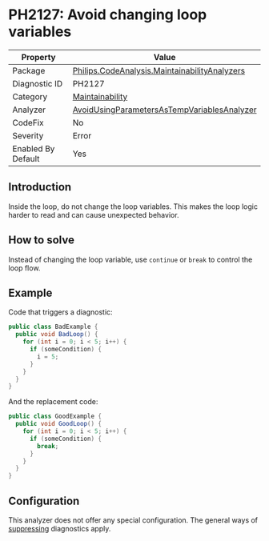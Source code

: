 # PH2127: Avoid changing loop variables

| Property | Value  |
|--|--|
| Package | [Philips.CodeAnalysis.MaintainabilityAnalyzers](https://www.nuget.org/packages/Philips.CodeAnalysis.MaintainabilityAnalyzers) |
| Diagnostic ID | PH2127 |
| Category  | [Maintainability](../Maintainability.md) |
| Analyzer | [AvoidUsingParametersAsTempVariablesAnalyzer](https://github.com/philips-software/roslyn-analyzers/blob/main/Philips.CodeAnalysis.MaintainabilityAnalyzers/Maintainability/AvoidUsingParametersAsTempVariablesAnalyzer.cs)
| CodeFix  | No |
| Severity | Error |
| Enabled By Default | Yes |

## Introduction

Inside the loop, do not change the loop variables. This makes the loop logic harder to read and can cause unexpected behavior.

## How to solve

Instead of changing the loop variable, use `continue` or `break` to control the loop flow.

## Example

Code that triggers a diagnostic:
``` cs
public class BadExample {
  public void BadLoop() {
    for (int i = 0; i < 5; i++) {
      if (someCondition) {
        i = 5;
      }
    }
  }
}
```

And the replacement code:
``` cs
public class GoodExample {
  public void GoodLoop() {
    for (int i = 0; i < 5; i++) {
      if (someCondition) {
        break;
      }      
    }
  }
}
```

## Configuration

This analyzer does not offer any special configuration. The general ways of [suppressing](https://learn.microsoft.com/en-us/dotnet/fundamentals/code-analysis/suppress-warnings) diagnostics apply.